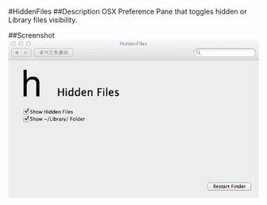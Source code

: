 #HiddenFiles
##Description
OSX Preference Pane that toggles hidden or Library files visibility.

##Screenshot
![](https://raw.githubusercontent.com/hkurosawa/HiddenFiles/master/doc/ss.png "Screenshot")
